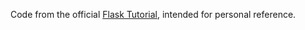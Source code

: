Code from the official [Flask Tutorial](https://flask.palletsprojects.com/en/1.1.x/tutorial/), intended for personal reference.